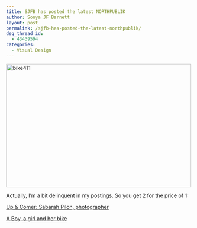 ```yaml
---
title: SJFB has posted the latest NORTHPUBLIK
author: Sonya JF Barnett
layout: post
permalink: /sjfb-has-posted-the-latest-northpublik/
dsq_thread_id:
  - 43439594
categories:
  - Visual Design
---
```

<img class="alignnone size-full wp-image-986" title="bike411" src="http://hypenotic.com/wordpress/wp-content/uploads/2009/01/bike411.jpg" alt="bike411" width="500" height="333" />

Actually, I&#8217;m a bit delinquent in my postings. So you get 2 for the price of 1:

[Up & Comer: Sabarah Pilon, photographer][1]

[A Boy, a girl and her bike][2]

 [1]: http://northpublik.ca/2009/01/09/up-comer-sabarah-pilon-photographer/
 [2]: http://northpublik.ca/2009/01/04/a-boy-a-girl-and-her-bike/